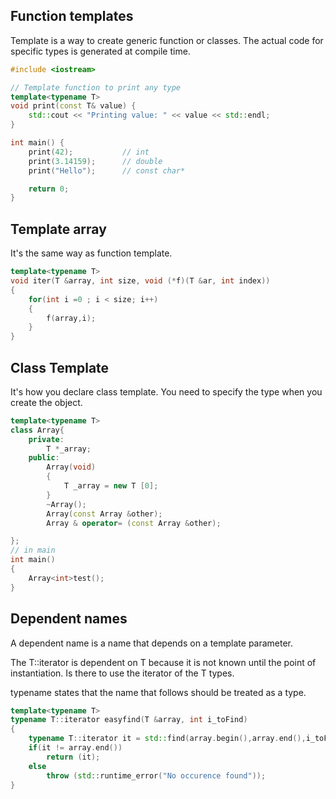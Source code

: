 ## Function templates
Template is a way to create generic function or classes. The actual code for specific types is generated at compile time.
```c++
#include <iostream>

// Template function to print any type
template<typename T>
void print(const T& value) {
    std::cout << "Printing value: " << value << std::endl;
}

int main() {
    print(42);           // int
    print(3.14159);      // double
    print("Hello");      // const char*

    return 0;
}
```


## Template array
It's the same way as function template.

```c++
template<typename T>
void iter(T &array, int size, void (*f)(T &ar, int index))
{
	for(int i =0 ; i < size; i++)
	{
		f(array,i);
	}
}
```

## Class Template
It's how you declare class template. You need to specify the type when you create the object.

```cpp
template<typename T>
class Array{
	private:
		T *_array;
	public:
		Array(void)
		{
			T _array = new T [0];
		}
		~Array();
		Array(const Array &other);
		Array & operator= (const Array &other);

};
// in main
int main()
{
	Array<int>test();
}
```

## Dependent names
A dependent name is a name that depends on a template parameter.

The T::iterator is dependent on T because it is not known until the point of instantiation.
Is there to use the iterator of the T types.

typename states that the name that follows should be treated as a type.
```cpp
template<typename T>
typename T::iterator easyfind(T &array, int i_toFind)
{
	typename T::iterator it = std::find(array.begin(),array.end(),i_toFind);
	if(it != array.end())
		return (it);
	else
		throw (std::runtime_error("No occurence found"));
}
```